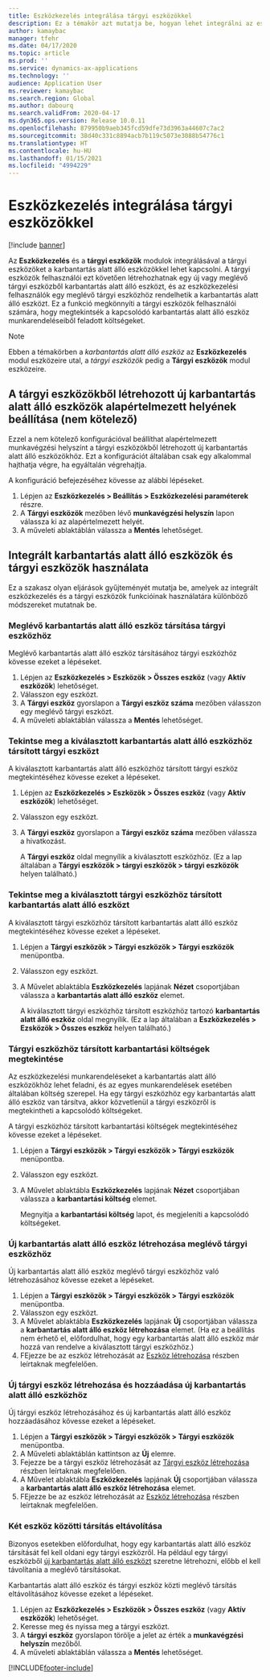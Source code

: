 ```yaml
---
title: Eszközkezelés integrálása tárgyi eszközökkel
description: Ez a témakör azt mutatja be, hogyan lehet integrálni az eszközkezelés és a tárgyi eszközök modulokat, hogy a tárgyi eszközöket a karbantartás alatt álló eszközökkel lehessen kapcsolni.
author: kamaybac
manager: tfehr
ms.date: 04/17/2020
ms.topic: article
ms.prod: ''
ms.service: dynamics-ax-applications
ms.technology: ''
audience: Application User
ms.reviewer: kamaybac
ms.search.region: Global
ms.author: dabourq
ms.search.validFrom: 2020-04-17
ms.dyn365.ops.version: Release 10.0.11
ms.openlocfilehash: 879950b9aeb345fcd59dfe73d3963a44607c7ac2
ms.sourcegitcommit: 38d40c331c8894acb7b119c5073e3088b54776c1
ms.translationtype: HT
ms.contentlocale: hu-HU
ms.lasthandoff: 01/15/2021
ms.locfileid: "4994229"
---
```

# <a name="integrate-asset-management-with-fixed-assets"></a>Eszközkezelés integrálása tárgyi eszközökkel

[!include [banner](../../includes/banner.md)]

Az **Eszközkezelés** és a **tárgyi eszközök** modulok integrálásával a tárgyi eszközöket a karbantartás alatt álló eszközökkel lehet kapcsolni. A tárgyi eszközök felhasználói ezt követően létrehozhatnak egy új vagy meglévő tárgyi eszközből karbantartás alatt álló eszközt, és az eszközkezelési felhasználók egy meglévő tárgyi eszközhöz rendelhetik a karbantartás alatt álló eszközt. Ez a funkció megkönnyíti a tárgyi eszközök felhasználói számára, hogy megtekintsék a kapcsolódó karbantartás alatt álló eszköz munkarendeléseiből feladott költségeket.

> [!NOTE]
> Ebben a témakörben a *karbantartás alatt álló eszköz* az **Eszközkezelés** modul eszközeire utal, a *tárgyi eszközök* pedig a **Tárgyi eszközök** modul eszközeire.

## <a name="set-a-default-location-for-new-maintenance-assets-that-are-created-from-fixed-assets-optional"></a>A tárgyi eszközökből létrehozott új karbantartás alatt álló eszközök alapértelmezett helyének beállítása (nem kötelező)

Ezzel a nem kötelező konfigurációval beállíthat alapértelmezett munkavégzési helyszínt a tárgyi eszközökből létrehozott új karbantartás alatt álló eszközökhöz. Ezt a konfigurációt általában csak egy alkalommal hajthatja végre, ha egyáltalán végrehajtja.

A konfiguráció befejezéséhez kövesse az alábbi lépéseket.

1. Lépjen az **Eszközkezelés \> Beállítás \> Eszközkezelési paraméterek** részre.
1. A **Tárgyi eszközök** mezőben lévő **munkavégzési helyszín** lapon válassza ki az alapértelmezett helyét.
1. A műveleti ablaktáblán válassza a **Mentés** lehetőséget.

## <a name="work-with-integrated-maintenance-assets-and-fixed-assets"></a>Integrált karbantartás alatt álló eszközök és tárgyi eszközök használata

Ez a szakasz olyan eljárások gyűjteményét mutatja be, amelyek az integrált eszközkezelés és a tárgyi eszközök funkcióinak használatára különböző módszereket mutatnak be.

### <a name="associate-an-existing-maintenance-asset-with-a-fixed-asset"></a>Meglévő karbantartás alatt álló eszköz társítása tárgyi eszközhöz

Meglévő karbantartás alatt álló eszköz társításához tárgyi eszközhöz kövesse ezeket a lépéseket.

1. Lépjen az **Eszközkezelés \> Eszközök \> Összes eszköz** (vagy **Aktív eszközök**) lehetőséget.
1. Válasszon egy eszközt.
1. A **Tárgyi eszköz** gyorslapon a **Tárgyi eszköz száma** mezőben válasszon egy meglévő tárgyi eszközt.
1. A műveleti ablaktáblán válassza a **Mentés** lehetőséget.

### <a name="view-the-fixed-asset-that-is-associated-with-a-selected-maintenance-asset"></a>Tekintse meg a kiválasztott karbantartás alatt álló eszközhöz társított tárgyi eszközt

A kiválasztott karbantartás alatt álló eszközhöz társított tárgyi eszköz megtekintéséhez kövesse ezeket a lépéseket.

1. Lépjen az **Eszközkezelés \> Eszközök \> Összes eszköz** (vagy **Aktív eszközök**) lehetőséget.
1. Válasszon egy eszközt.
1. A **Tárgyi eszköz** gyorslapon a **Tárgyi eszköz száma** mezőben válassza a hivatkozást.

    A **Tárgyi eszköz** oldal megnyílik a kiválasztott eszközhöz. (Ez a lap általában a **Tárgyi eszközök \> tárgyi eszközök \> tárgyi eszközök** helyen található.)

### <a name="view-the-maintenance-asset-that-is-associated-with-a-selected-fixed-asset"></a>Tekintse meg a kiválasztott tárgyi eszközhöz társított karbantartás alatt álló eszközt

A kiválasztott tárgyi eszközhöz társított karbantartás alatt álló eszköz megtekintéséhez kövesse ezeket a lépéseket.

1. Lépjen a **Tárgyi eszközök \> Tárgyi eszközök \> Tárgyi eszközök** menüpontba.
1. Válasszon egy eszközt.
1. A Művelet ablaktábla **Eszközkezelés** lapjának **Nézet** csoportjában válassza a **karbantartás alatt álló eszköz** elemet.

    A kiválasztott tárgyi eszközhöz társított eszközhöz tartozó **karbantartás alatt álló eszköz** oldal megnyílik. (Ez a lap általában a **Eszközkezelés \> Ezsközök \> Összes eszköz** helyen található.)

### <a name="view-maintenance-costs-that-are-associated-with-a-fixed-asset"></a>Tárgyi eszközhöz társított karbantartási költségek megtekintése

Az eszközkezelési munkarendeléseket a karbantartás alatt álló eszközökhöz lehet feladni, és az egyes munkarendelések esetében általában költség szerepel. Ha egy tárgyi eszközhöz egy karbantartás alatt álló eszköz van társítva, akkor közvetlenül a tárgyi eszközről is megtekintheti a kapcsolódó költségeket.

A tárgyi eszközhöz társított karbantartási költségek megtekintéséhez kövesse ezeket a lépéseket.

1. Lépjen a **Tárgyi eszközök \> Tárgyi eszközök \> Tárgyi eszközök** menüpontba.
1. Válasszon egy eszközt.
1. A Művelet ablaktábla **Eszközkezelés** lapjának **Nézet** csoportjában válassza a **karbantartási költség** elemet.

    Megnyitja a **karbantartási költség** lapot, és megjeleníti a kapcsolódó költségeket.

### <a name="create-a-new-maintenance-asset-for-an-existing-fixed-asset"></a><a name="new-maintenance-from-fixed"></a>Új karbantartás alatt álló eszköz létrehozása meglévő tárgyi eszközhöz

Új karbantartás alatt álló eszköz meglévő tárgyi eszközhöz való létrehozásához kövesse ezeket a lépéseket.

1. Lépjen a **Tárgyi eszközök \> Tárgyi eszközök \> Tárgyi eszközök** menüpontba.
1. Válasszon egy eszközt.
1. A Művelet ablaktábla **Eszközkezelés** lapjának **Új** csoportjában válassza a **karbantartás alatt álló eszköz létrehozása** elemet. (Ha ez a beállítás nem érhető el, előfordulhat, hogy egy karbantartás alatt álló eszköz már hozzá van rendelve a kiválasztott tárgyi eszközhöz.)
1. FEjezze be az eszköz létrehozását az [Eszköz létrehozása](../objects/create-an-object.md) részben leírtaknak megfelelően.

### <a name="create-a-new-fixed-asset-and-add-a-new-maintenance-asset-for-it"></a>Új tárgyi eszköz létrehozása és hozzáadása új karbantartás alatt álló eszközhöz

Új tárgyi eszköz létrehozásához és új karbantartás alatt álló eszköz hozzáadásához kövesse ezeket a lépéseket.

1. Lépjen a **Tárgyi eszközök \> Tárgyi eszközök \> Tárgyi eszközök** menüpontba.
1. A Műveleti ablaktáblán kattintson az **Új** elemre.
1. Fejezze be a tárgyi eszköz létrehozását az [Tárgyi eszköz létrehozása](../../../finance/fixed-assets/tasks/create-fixed-asset.md) részben leírtaknak megfelelően.
1. A Művelet ablaktábla **Eszközkezelés** lapjának **Új** csoportjában válassza a **karbantartás alatt álló eszköz létrehozása** elemet.
1. FEjezze be az eszköz létrehozását az [Eszköz létrehozása](../objects/create-an-object.md) részben leírtaknak megfelelően.

### <a name="remove-the-association-between-two-assets"></a>Két eszköz közötti társítás eltávolítása

Bizonyos esetekben előfordulhat, hogy egy karbantartás alatt álló eszköz társítását fel kell oldani egy tárgyi eszközről. Ha például egy tárgyi eszközből [új karbantartás alatt álló eszközt](#new-maintenance-from-fixed) szeretne létrehozni, előbb el kell távolítania a meglévő társításokat.

Karbantartás alatt álló eszköz és tárgyi eszköz közti meglévő társítás eltávolításához kövesse ezeket a lépéseket.

1. Lépjen az **Eszközkezelés \> Eszközök \> Összes eszköz** (vagy **Aktív eszközök**) lehetőséget.
1. Keresse meg és nyissa meg a tárgyi eszközt.
1. A **tárgyi eszköz** gyorslapon törölje a jelet az érték a **munkavégzési helyszín** mezőből.
1. A műveleti ablaktáblán válassza a **Mentés** lehetőséget.


[!INCLUDE[footer-include](../../../includes/footer-banner.md)]